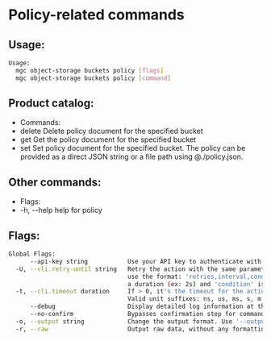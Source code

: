 # Policy-related commands

## Usage:
```bash
Usage:
  mgc object-storage buckets policy [flags]
  mgc object-storage buckets policy [command]
```

## Product catalog:
- Commands:
- delete      Delete policy document for the specified bucket
- get         Get the policy document for the specified bucket
- set         Set policy document for the specified bucket. The policy can be provided as a direct JSON string or a file path using @./policy.json.

## Other commands:
- Flags:
- -h, --help   help for policy

## Flags:
```bash
Global Flags:
      --api-key string           Use your API key to authenticate with the API
  -U, --cli.retry-until string   Retry the action with the same parameters until the given condition is met. The flag parameters
                                 use the format: 'retries,interval,condition', where 'retries' is a positive integer, 'interval' is
                                 a duration (ex: 2s) and 'condition' is a 'engine=value' pair such as "jsonpath=expression"
  -t, --cli.timeout duration     If > 0, it's the timeout for the action execution. It's specified as numbers and unit suffix.
                                 Valid unit suffixes: ns, us, ms, s, m and h. Examples: 300ms, 1m30s
      --debug                    Display detailed log information at the debug level
      --no-confirm               Bypasses confirmation step for commands that ask a confirmation from the user
  -o, --output string            Change the output format. Use '--output=help' to know more details.
  -r, --raw                      Output raw data, without any formatting or coloring
```

